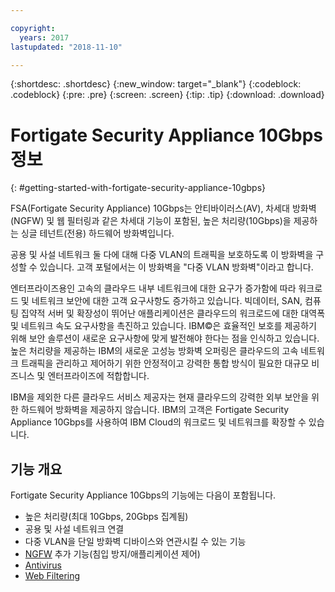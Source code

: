 ```yaml
---

copyright:
  years: 2017
lastupdated: "2018-11-10"

---
```


{:shortdesc: .shortdesc}
{:new_window: target="_blank"}
{:codeblock: .codeblock}
{:pre: .pre}
{:screen: .screen}
{:tip: .tip}
{:download: .download}

# Fortigate Security Appliance 10Gbps 정보
{: #getting-started-with-fortigate-security-appliance-10gbps}

FSA(Fortigate Security Appliance) 10Gbps는 안티바이러스(AV), 차세대 방화벽(NGFW) 및 웹 필터링과 같은 차세대 기능이 포함된, 높은 처리량(10Gbps)을 제공하는 싱글 테넌트(전용) 하드웨어 방화벽입니다.

공용 및 사설 네트워크 둘 다에 대해 다중 VLAN의 트래픽을 보호하도록 이 방화벽을 구성할 수 있습니다. 고객 포털에서는 이 방화벽을 "다중 VLAN 방화벽"이라고 합니다.

엔터프라이즈용인 고속의 클라우드 내부 네트워크에 대한 요구가 증가함에 따라 워크로드 및 네트워크 보안에 대한 고객 요구사항도 증가하고 있습니다. 빅데이터, SAN, 컴퓨팅 집약적 서버 및 확장성이 뛰어난 애플리케이션은 클라우드의 워크로드에 대한 대역폭 및 네트워크 속도 요구사항을 촉진하고 있습니다. IBM©은 효율적인 보호를 제공하기 위해 보안 솔루션이 새로운 요구사항에 맞게 발전해야 한다는 점을 인식하고 있습니다. 높은 처리량을 제공하는 IBM의 새로운 고성능 방화벽 오퍼링은 클라우드의 고속 네트워크 트래픽을 관리하고 제어하기 위한 안정적이고 강력한 통합 방식이 필요한 대규모 비즈니스 및 엔터프라이즈에 적합합니다.

IBM을 제외한 다른 클라우드 서비스 제공자는 현재 클라우드의 강력한 외부 보안을 위한 하드웨어 방화벽을 제공하지 않습니다. IBM의 고객은 Fortigate Security Appliance 10Gbps를 사용하여 IBM Cloud의 워크로드 및 네트워크를 확장할 수 있습니다.

## 기능 개요

Fortigate Security Appliance 10Gbps의 기능에는 다음이 포함됩니다.

* 높은 처리량(최대 10Gbps, 20Gbps 집계됨)
* 공용 및 사설 네트워크 연결
* 다중 VLAN을 단일 방화벽 디바이스와 연관시킬 수 있는 기능
* [NGFW](/docs/infrastructure/fortigate-10g?topic=fortigate-10g-fortiguard-firewall-addons) 추가 기능(침입 방지/애플리케이션 제어)
* [Antivirus](/docs/infrastructure/fortigate-10g?topic=fortigate-10g-fortiguard-firewall-addons)
* [Web Filtering](/docs/infrastructure/fortigate-10g?topic=fortigate-10g-fortiguard-firewall-addons)
